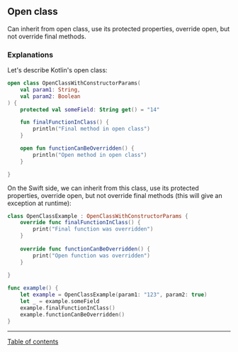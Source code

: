 ## Open class

Can inherit from open class, use its protected properties, override open, but not override final methods.

### Explanations

Let's describe Kotlin's open class:

```kotlin
open class OpenClassWithConstructorParams(
    val param1: String,
    val param2: Boolean
) {
    protected val someField: String get() = "14"

    fun finalFunctionInClass() {
        println("Final method in open class")
    }

    open fun functionCanBeOverridden() {
        println("Open method in open class")
    }

}
```

On the Swift side, we can inherit from this class, use its protected properties, override open, but not override final methods (this will give an exception at runtime):

```swift
class OpenClassExample : OpenClassWithConstructorParams {
    override func finalFunctionInClass() {
        print("Final function was overridden")
    }
    
    override func functionCanBeOverridden() {
        print("Open function was overridden")
    }
    
}

func example() {
    let example = OpenClassExample(param1: "123", param2: true)
    let _ = example.someField
    example.finalFunctionInClass()
    example.functionCanBeOverridden()
}
```

---
[Table of contents](/README.md)